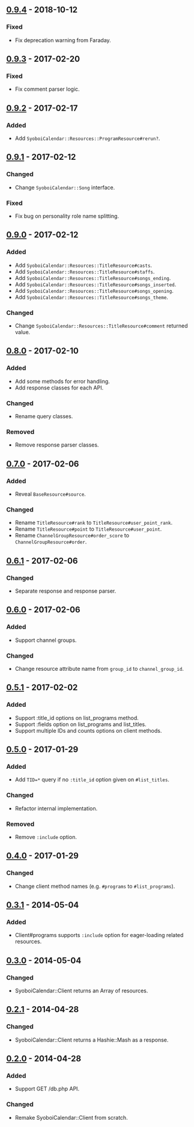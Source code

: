 ## [0.9.4] - 2018-10-12

### Fixed

- Fix deprecation warning from Faraday.

## [0.9.3] - 2017-02-20

### Fixed

- Fix comment parser logic.

## [0.9.2] - 2017-02-17

### Added

- Add `SyoboiCalendar::Resources::ProgramResource#rerun?`.

## [0.9.1] - 2017-02-12

### Changed

- Change `SyoboiCalendar::Song` interface.

### Fixed

- Fix bug on personality role name splitting.

## [0.9.0] - 2017-02-12

### Added

- Add `SyoboiCalendar::Resources::TitleResource#casts`.
- Add `SyoboiCalendar::Resources::TitleResource#staffs`.
- Add `SyoboiCalendar::Resources::TitleResource#songs_ending`.
- Add `SyoboiCalendar::Resources::TitleResource#songs_inserted`.
- Add `SyoboiCalendar::Resources::TitleResource#songs_opening`.
- Add `SyoboiCalendar::Resources::TitleResource#songs_theme`.

### Changed

- Change `SyoboiCalendar::Resources::TitleResource#comment` returned value.

## [0.8.0] - 2017-02-10

### Added

- Add some methods for error handling.
- Add response classes for each API.

### Changed

- Rename query classes.

### Removed

- Remove response parser classes.

## [0.7.0] - 2017-02-06

### Added

- Reveal `BaseResource#source`.

### Changed

- Rename `TitleResource#rank` to `TitleResource#user_point_rank`.
- Rename `TitleResource#point` to `TitleResource#user_point`.
- Rename `ChannelGroupResource#order_score` to `ChannelGroupResource#order`.

## [0.6.1] - 2017-02-06

### Changed

- Separate response and response parser.

## [0.6.0] - 2017-02-06

### Added

- Support channel groups.

### Changed

- Change resource attribute name from `group_id` to `channel_group_id`.

## [0.5.1] - 2017-02-02

### Added

- Support :title_id options on list_programs method.
- Support :fields option on list_programs and list_titles.
- Support multiple IDs and counts options on client methods.

## [0.5.0] - 2017-01-29

### Added

- Add `TID=*` query if no `:title_id` option given on `#list_titles`.

### Changed

- Refactor internal implementation.

### Removed

- Remove `:include` option.

## [0.4.0] - 2017-01-29

### Changed

- Change client method names (e.g. `#programs` to `#list_programs`).

## [0.3.1] - 2014-05-04

### Added

- Client#programs supports `:include` option for eager-loading related resources.

## [0.3.0] - 2014-05-04

### Changed

- SyoboiCalendar::Client returns an Array of resources.

## [0.2.1] - 2014-04-28

### Changed

- SyoboiCalendar::Client returns a Hashie::Mash as a response.

## [0.2.0] - 2014-04-28

### Added

- Support GET /db.php API.

### Changed

- Remake SyoboiCalendar::Client from scratch.

[0.9.4]: https://github.com/r7kamura/syoboi_calendar/compare/v0.9.3...v0.9.4
[0.9.3]: https://github.com/r7kamura/syoboi_calendar/compare/v0.9.2...v0.9.3
[0.9.2]: https://github.com/r7kamura/syoboi_calendar/compare/v0.9.1...v0.9.2
[0.9.1]: https://github.com/r7kamura/syoboi_calendar/compare/v0.9.0...v0.9.1
[0.9.0]: https://github.com/r7kamura/syoboi_calendar/compare/v0.8.0...v0.9.0
[0.8.0]: https://github.com/r7kamura/syoboi_calendar/compare/v0.7.0...v0.8.0
[0.7.0]: https://github.com/r7kamura/syoboi_calendar/compare/v0.6.1...v0.7.0
[0.6.1]: https://github.com/r7kamura/syoboi_calendar/compare/v0.6.0...v0.6.1
[0.6.0]: https://github.com/r7kamura/syoboi_calendar/compare/v0.5.1...v0.6.0
[0.5.1]: https://github.com/r7kamura/syoboi_calendar/compare/v0.5.0...v0.5.1
[0.5.0]: https://github.com/r7kamura/syoboi_calendar/compare/v0.4.0...v0.5.0
[0.4.0]: https://github.com/r7kamura/syoboi_calendar/compare/v0.3.1...v0.4.0
[0.3.1]: https://github.com/r7kamura/syoboi_calendar/compare/v0.3.0...v0.3.1
[0.3.0]: https://github.com/r7kamura/syoboi_calendar/compare/v0.2.1...v0.3.0
[0.2.1]: https://github.com/r7kamura/syoboi_calendar/compare/v0.2.0...v0.2.1
[0.2.0]: https://github.com/r7kamura/syoboi_calendar/compare/v0.1.3...v0.2.0
